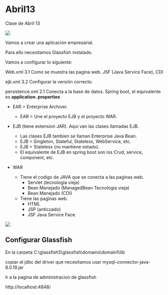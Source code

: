 # Abril13
Clase de Abril 13

![](https://github.com/jorgecc/Abril3/raw/master/form1.jpg)

Vamos a crear una aplicación empresarial.

Para ello necesitamos Glassfish instalado.

Vamos a configurar lo siguiente:

Web.xml 3.1   Como se muestra las pagina web. JSF (Java Service Face), CDI 

ejb.xml 3.2   Configurar la versión correcto.

persistence.xml 2.1  Conecta a la base de datos. Spring boot, el equivalente es **application. properties**


* EAR = Enterprise Archiver.   
   * EAR = Une el proyecto EJB y el proyecto WAR.  

* EJB (tiene extension JAR).  Aqui van las clases llamadas EJB.
   * Las clases EJB tambien se llaman Enterprise Java Bean.
   * EJB = Singleton, Stateful, Stateless, WebService, etc.
   * EJB = Stateless (no mantiene estado).   
   * El equivalente de EJB en spring boot son los Crud, service, component, etc.

* WAR
   * Tiene el codigo de JAVA que se conecta a las paginas web.
        * Servlet (tecnologia vieja)
        * Bean Manejado (ManagedBean Tecnologia vieja)
        * Bean Manejado (CDI)
   * Tiene las paginas web.
        * HTML
        * JSP (anticuado)
        * JSF Java Service Face.
   

![](https://www.arquitecturajava.com/wp-content/uploads/EJBinWAR.jpg)

## Configurar Glassfish

En la carpeta C:\glassfish5\glassfish\domains\domain1\lib

copiar el jdbc del driver que necesitamos usar mysql-connector-java-8.0.19.jar

 Ir a la pagina de administracion de glassfish

http://localhost:4848/

 